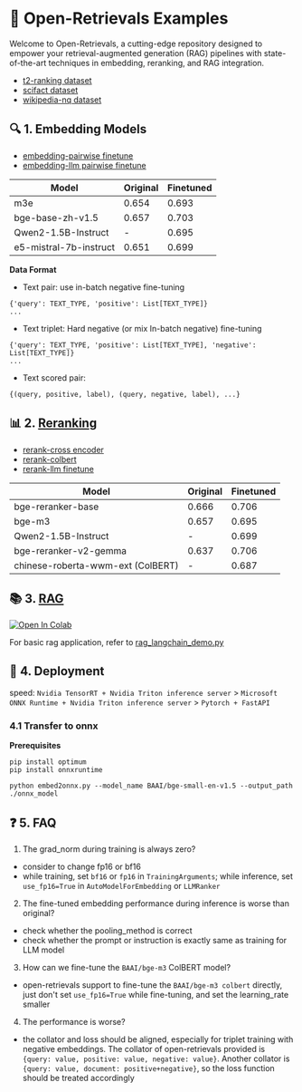 # 🚀 Open-Retrievals Examples
Welcome to Open-Retrievals, a cutting-edge repository designed to empower your retrieval-augmented generation (RAG) pipelines with state-of-the-art techniques in embedding, reranking, and RAG integration.
- [t2-ranking dataset](./t2_ranking/README.md)
- [scifact dataset](./scifact/README.md)
- [wikipedia-nq dataset](./wikipedia-nq/README.md)


## 🔍 1. Embedding Models
- [embedding-pairwise finetune](./0_embedding/train_pairwise.py)
- [embedding-llm pairwise finetune](./0_embedding/train_llm.py)


| Model                  | Original | Finetuned |
|------------------------|----------|-----------|
| m3e                    | 0.654    | 0.693     |
| bge-base-zh-v1.5       | 0.657    | 0.703     |
| Qwen2-1.5B-Instruct    | -        | 0.695     |
| e5-mistral-7b-instruct | 0.651    | 0.699     |


**Data Format**

- Text pair: use in-batch negative fine-tuning
```
{'query': TEXT_TYPE, 'positive': List[TEXT_TYPE]}
...
```

- Text triplet: Hard negative (or mix In-batch negative) fine-tuning
```
{'query': TEXT_TYPE, 'positive': List[TEXT_TYPE], 'negative': List[TEXT_TYPE]}
...
```

- Text scored pair:
```
{(query, positive, label), (query, negative, label), ...}
```

## 📊 2. [Reranking](./2_reranking)
- [rerank-cross encoder](./2_reranking/train_cross_encoder.py)
- [rerank-colbert](3_colbert/train_colbert.py)
- [rerank-llm finetune](./2_reranking/train_llm.py)


| Model                             | Original | Finetuned |
|-----------------------------------|----------|-----------|
| bge-reranker-base                 | 0.666    | 0.706     |
| bge-m3                            | 0.657    | 0.695     |
| Qwen2-1.5B-Instruct               | -        | 0.699     |
| bge-reranker-v2-gemma             | 0.637    | 0.706     |
| chinese-roberta-wwm-ext (ColBERT) | -        | 0.687     |


## 📚 3. [RAG](./4_rag)

[![Open In Colab](https://colab.research.google.com/assets/colab-badge.svg)](https://colab.research.google.com/drive/1fJC-8er-a4NRkdJkwWr4On7lGt9rAO4P?usp=sharing)

For basic rag application, refer to [rag_langchain_demo.py](4_rag/rag_langchain_demo.py)


## 🚀 4. Deployment

speed: `Nvidia TensorRT + Nvidia Triton inference server` > `Microsoft ONNX Runtime + Nvidia Triton inference server` > `Pytorch + FastAPI`

### 4.1 Transfer to onnx
**Prerequisites**
```shell
pip install optimum
pip install onnxruntime
```

```shell
python embed2onnx.py --model_name BAAI/bge-small-en-v1.5 --output_path ./onnx_model
```


## ❓ 5. FAQ

1. The grad_norm during training is always zero?
- consider to change fp16 or bf16
- while training, set `bf16` or `fp16` in `TrainingArguments`; while inference, set `use_fp16=True` in `AutoModelForEmbedding` or `LLMRanker`

2. The fine-tuned embedding performance during inference is worse than original?
- check whether the pooling_method is correct
- check whether the prompt or instruction is exactly same as training for LLM model

3. How can we fine-tune the `BAAI/bge-m3` ColBERT model?
- open-retrievals support to fine-tune the `BAAI/bge-m3 colbert` directly, just don't set `use_fp16=True` while fine-tuning, and set the learning_rate smaller

4. The performance is worse?
- the collator and loss should be aligned, especially for triplet training with negative embeddings. The collator of open-retrievals provided is `{query: value, positive: value, negative: value}`. Another collator is `{query: value, document: positive+negative}`, so the loss function should be treated accordingly
